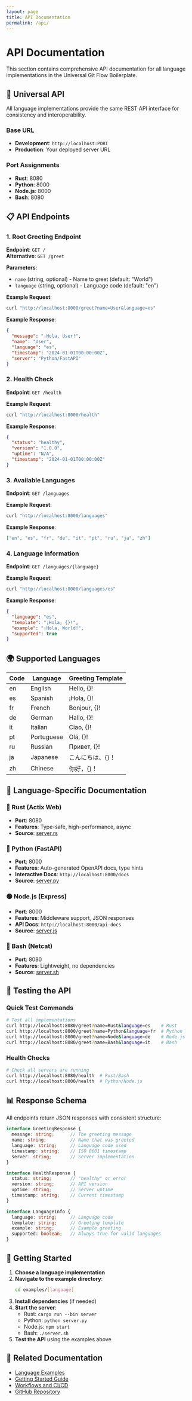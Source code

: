 ```yaml
---
layout: page
title: API Documentation
permalink: /api/
---
```


# API Documentation

This section contains comprehensive API documentation for all language implementations in the Universal Git Flow Boilerplate.

## 🚀 Universal API

All language implementations provide the same REST API interface for consistency and interoperability.

### Base URL
- **Development**: `http://localhost:PORT`
- **Production**: Your deployed server URL

### Port Assignments
- **Rust**: 8080
- **Python**: 8000  
- **Node.js**: 8000
- **Bash**: 8080

## 📋 API Endpoints

### 1. Root Greeting Endpoint

**Endpoint**: `GET /`  
**Alternative**: `GET /greet`

**Parameters**:
- `name` (string, optional) - Name to greet (default: "World")
- `language` (string, optional) - Language code (default: "en")

**Example Request**:
```bash
curl "http://localhost:8000/greet?name=User&language=es"
```

**Example Response**:
```json
{
  "message": "¡Hola, User!",
  "name": "User",
  "language": "es",
  "timestamp": "2024-01-01T00:00:00Z",
  "server": "Python/FastAPI"
}
```

### 2. Health Check

**Endpoint**: `GET /health`

**Example Request**:
```bash
curl "http://localhost:8000/health"
```

**Example Response**:
```json
{
  "status": "healthy",
  "version": "1.0.0",
  "uptime": "N/A",
  "timestamp": "2024-01-01T00:00:00Z"
}
```

### 3. Available Languages

**Endpoint**: `GET /languages`

**Example Request**:
```bash
curl "http://localhost:8000/languages"
```

**Example Response**:
```json
["en", "es", "fr", "de", "it", "pt", "ru", "ja", "zh"]
```

### 4. Language Information

**Endpoint**: `GET /languages/{language}`

**Example Request**:
```bash
curl "http://localhost:8000/languages/es"
```

**Example Response**:
```json
{
  "language": "es",
  "template": "¡Hola, {}!",
  "example": "¡Hola, World!",
  "supported": true
}
```

## 🌍 Supported Languages

| Code | Language | Greeting Template |
|------|----------|-------------------|
| en   | English  | Hello, {}! |
| es   | Spanish  | ¡Hola, {}! |
| fr   | French   | Bonjour, {}! |
| de   | German   | Hallo, {}! |
| it   | Italian  | Ciao, {}! |
| pt   | Portuguese | Olá, {}! |
| ru   | Russian  | Привет, {}! |
| ja   | Japanese | こんにちは、{}！ |
| zh   | Chinese  | 你好，{}！ |

## 🔧 Language-Specific Documentation

### 🦀 Rust (Actix Web)
- **Port**: 8080
- **Features**: Type-safe, high-performance, async
- **Source**: [server.rs](https://github.com/alistairhendersoninfo/git-flow-boilerplate/blob/main/examples/rust/src/server.rs)

### 🐍 Python (FastAPI)
- **Port**: 8000
- **Features**: Auto-generated OpenAPI docs, type hints
- **Interactive Docs**: `http://localhost:8000/docs`
- **Source**: [server.py](https://github.com/alistairhendersoninfo/git-flow-boilerplate/blob/main/examples/python/server.py)

### 🟢 Node.js (Express)
- **Port**: 8000
- **Features**: Middleware support, JSON responses
- **API Docs**: `http://localhost:8000/api-docs`
- **Source**: [server.js](https://github.com/alistairhendersoninfo/git-flow-boilerplate/blob/main/examples/nodejs/server.js)

### 🐚 Bash (Netcat)
- **Port**: 8080
- **Features**: Lightweight, no dependencies
- **Source**: [server.sh](https://github.com/alistairhendersoninfo/git-flow-boilerplate/blob/main/examples/bash/server.sh)

## 🧪 Testing the API

### Quick Test Commands

```bash
# Test all implementations
curl http://localhost:8080/greet?name=Rust&language=es    # Rust
curl http://localhost:8000/greet?name=Python&language=fr  # Python
curl http://localhost:8000/greet?name=Node&language=de    # Node.js
curl http://localhost:8080/greet?name=Bash&language=it    # Bash
```

### Health Checks

```bash
# Check all servers are running
curl http://localhost:8080/health  # Rust/Bash
curl http://localhost:8000/health  # Python/Node.js
```

## 📊 Response Schema

All endpoints return JSON responses with consistent structure:

```typescript
interface GreetingResponse {
  message: string;      // The greeting message
  name: string;         // Name that was greeted
  language: string;     // Language code used
  timestamp: string;    // ISO 8601 timestamp
  server: string;       // Server implementation
}

interface HealthResponse {
  status: string;       // "healthy" or error
  version: string;      // API version
  uptime: string;       // Server uptime
  timestamp: string;    // Current timestamp
}

interface LanguageInfo {
  language: string;     // Language code
  template: string;     // Greeting template
  example: string;      // Example greeting
  supported: boolean;   // Always true for valid languages
}
```

## 🚀 Getting Started

1. **Choose a language implementation**
2. **Navigate to the example directory**:
   ```bash
   cd examples/[language]
   ```
3. **Install dependencies** (if needed)
4. **Start the server**:
   - Rust: `cargo run --bin server`
   - Python: `python server.py`
   - Node.js: `npm start`
   - Bash: `./server.sh`
5. **Test the API** using the examples above

## 🔗 Related Documentation

- [Language Examples](/examples/)
- [Getting Started Guide](/getting-started/)
- [Workflows and CI/CD](/workflows/)
- [GitHub Repository](https://github.com/alistairhendersoninfo/git-flow-boilerplate)